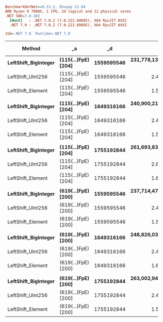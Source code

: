``` ini

BenchmarkDotNet=v0.13.2, OS=pop 22.04
AMD Ryzen 9 7900X, 1 CPU, 24 logical and 12 physical cores
.NET SDK=7.0.102
  [Host]   : .NET 7.0.2 (7.0.222.60605), X64 RyuJIT AVX2
  .NET 7.0 : .NET 7.0.2 (7.0.222.60605), X64 RyuJIT AVX2

Job=.NET 7.0  Runtime=.NET 7.0  

```
|               Method |                  _a |         _d |               Mean |             Error |            StdDev | Ratio |   Allocated | Alloc Ratio |
|--------------------- |-------------------- |----------- |-------------------:|------------------:|------------------:|------:|------------:|------------:|
| **LeftShift_BigInteger** | **(115(...)FpE) [204]** | **1559595546** | **231,778,137.000 ns** | **4,330,290.6070 ns** | **6,481,375.0873 ns** | **1.000** | **194950080 B** |        **1.00** |
|    LeftShift_UInt256 | (115(...)FpE) [204] | 1559595546 |           2.404 ns |         0.0121 ns |         0.0113 ns | 0.000 |           - |        0.00 |
|    LeftShift_Element | (115(...)FpE) [204] | 1559595546 |           1.539 ns |         0.0015 ns |         0.0012 ns | 0.000 |           - |        0.00 |
|                      |                     |            |                    |                   |                   |       |             |             |
| **LeftShift_BigInteger** | **(115(...)FpE) [204]** | **1649316166** | **240,900,213.000 ns** | **4,687,130.1863 ns** | **6,415,796.7048 ns** | **1.000** | **206165160 B** |        **1.00** |
|    LeftShift_UInt256 | (115(...)FpE) [204] | 1649316166 |           2.442 ns |         0.0045 ns |         0.0042 ns | 0.000 |           - |        0.00 |
|    LeftShift_Element | (115(...)FpE) [204] | 1649316166 |           1.528 ns |         0.0021 ns |         0.0020 ns | 0.000 |           - |        0.00 |
|                      |                     |            |                    |                   |                   |       |             |             |
| **LeftShift_BigInteger** | **(115(...)FpE) [204]** | **1755192844** | **261,693,839.962 ns** | **4,966,917.4055 ns** | **6,798,772.6085 ns** | **1.000** | **219399744 B** |        **1.00** |
|    LeftShift_UInt256 | (115(...)FpE) [204] | 1755192844 |           2.614 ns |         0.0048 ns |         0.0042 ns | 0.000 |           - |        0.00 |
|    LeftShift_Element | (115(...)FpE) [204] | 1755192844 |           1.602 ns |         0.0018 ns |         0.0016 ns | 0.000 |           - |        0.00 |
|                      |                     |            |                    |                   |                   |       |             |             |
| **LeftShift_BigInteger** | **(619(...)FpE) [200]** | **1559595546** | **237,714,475.234 ns** | **4,433,675.0668 ns** | **6,902,697.9310 ns** | **1.000** | **194950080 B** |        **1.00** |
|    LeftShift_UInt256 | (619(...)FpE) [200] | 1559595546 |           2.405 ns |         0.0110 ns |         0.0097 ns | 0.000 |           - |        0.00 |
|    LeftShift_Element | (619(...)FpE) [200] | 1559595546 |           1.582 ns |         0.0338 ns |         0.0316 ns | 0.000 |           - |        0.00 |
|                      |                     |            |                    |                   |                   |       |             |             |
| **LeftShift_BigInteger** | **(619(...)FpE) [200]** | **1649316166** | **248,826,036.167 ns** | **4,820,610.7857 ns** | **7,645,999.5474 ns** | **1.000** | **206165160 B** |        **1.00** |
|    LeftShift_UInt256 | (619(...)FpE) [200] | 1649316166 |           2.429 ns |         0.0092 ns |         0.0086 ns | 0.000 |           - |        0.00 |
|    LeftShift_Element | (619(...)FpE) [200] | 1649316166 |           1.698 ns |         0.0104 ns |         0.0097 ns | 0.000 |           - |        0.00 |
|                      |                     |            |                    |                   |                   |       |             |             |
| **LeftShift_BigInteger** | **(619(...)FpE) [200]** | **1755192844** | **263,002,941.558 ns** | **4,678,813.5426 ns** | **6,404,412.7891 ns** | **1.000** | **219399744 B** |        **1.00** |
|    LeftShift_UInt256 | (619(...)FpE) [200] | 1755192844 |           2.402 ns |         0.0066 ns |         0.0059 ns | 0.000 |           - |        0.00 |
|    LeftShift_Element | (619(...)FpE) [200] | 1755192844 |           1.540 ns |         0.0031 ns |         0.0028 ns | 0.000 |           - |        0.00 |
